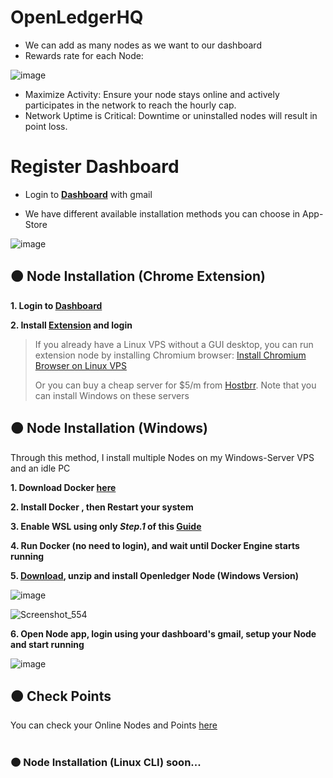 # OpenLedgerHQ
* We can add as many nodes as we want to our dashboard
* Rewards rate for each Node:

![image](https://github.com/user-attachments/assets/683cd53e-1c8f-4988-8ed1-061fe66c44b8)

* Maximize Activity: Ensure your node stays online and actively participates in the network to reach the hourly cap.
* Network Uptime is Critical: Downtime or uninstalled nodes will result in point loss.

# Register Dashboard
* Login to **[Dashboard](https://testnet.openledger.xyz/?referral_code=bdqbx4mw44)** with gmail

* We have different available installation methods you can choose in App-Store

![image](https://github.com/user-attachments/assets/889218c1-673c-4083-922e-f82e043172c9)

## 🟠 Node Installation (Chrome Extension)
**1. Login to [Dashboard](https://testnet.openledger.xyz/?referral_code=bdqbx4mw44)**

**2. Install [Extension](https://chromewebstore.google.com/detail/openledger-node/ekbbplmjjgoobhdlffmgeokalelnmjjc) and login**

> If you already have a Linux VPS without a GUI desktop, you can run extension node by installing Chromium browser: [Install Chromium Browser on Linux VPS](https://github.com/0xmoei/Install-Linux-Browser)
>
> Or you can buy a cheap server for $5/m from [Hostbrr](https://github.com/0xmoei/Linux_Node_Guide/blob/main/buy-vps.md). Note that you can install Windows on these servers

## 🟠 Node Installation (Windows)
Through this method, I install multiple Nodes on my Windows-Server VPS and an idle PC

**1. Download Docker [here](https://docs.docker.com/desktop/setup/install/windows-install)**

**2. Install Docker , then Restart your system**

**3. Enable WSL using only *Step.1* of this [Guide](https://github.com/0xmoei/Install-Linux-on-Windows?tab=readme-ov-file#step-1-enable-wsl)**

**4. Run Docker (no need to login), and wait until Docker Engine starts running**

**5. [Download](https://testnet.openledger.xyz/app-store), unzip and install Openledger Node (Windows Version)**

![image](https://github.com/user-attachments/assets/b5634cc5-2559-48bc-a443-9347456c3529)

![Screenshot_554](https://github.com/user-attachments/assets/31581094-8854-4b71-994e-a862661f1095)


**6. Open Node app, login using your dashboard's gmail, setup your Node and start running**

![image](https://github.com/user-attachments/assets/39d52676-5a12-4681-b24d-ab746b3f5995)

## 🟠 Check Points
You can check your Online Nodes and Points [here](https://testnet.openledger.xyz/dashboard)

#

### 🟠 Node Installation (Linux CLI) soon...

